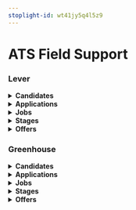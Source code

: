 ```yaml
---
stoplight-id: wt41jy5q4l5z9
---
```


# ATS Field Support

### Lever
<!--
type: tab
title: API
-->
<details>
<summary><strong style="display:inline">Candidates</strong></summary>

Field Name | Support
---- | -----
`id` | <strong><span style="color:green">✓</span></strong>
`first_name` |
`last_name` |
`full_name` | <strong><span style="color:green">✓</span></strong>
`emails.data` | <strong><span style="color:green">✓</span></strong>
`emails.type` | <strong><span style="color:green">✓</span></strong>
`phone_numbers.type`| <strong><span style="color:green">✓</span></strong>
`phone_numbers.data`| <strong><span style="color:green">✓</span></strong>
`created_at` | <strong><span style="color:green">✓</span></strong>
`last_activity_at` | <strong><span style="color:green">✓</span></strong>
`application_ids` | <strong><span style="color:green">✓</span></strong>

*Opportunity leads are excluded from Candidates for Lever

</details>


<details>
<summary><strong style="display:inline">Applications</strong></summary>

Field Name | Support
---- | -----
`id` | <strong><span style="color:green">✓</span></strong>
`candidate_id` | <strong><span style="color:green">✓</span></strong>
`job_id` | <strong><span style="color:green">✓</span></strong>
`offer_id` | <strong><span style="color:green">✓</span></strong>
`stage` | <strong><span style="color:green">✓</span></strong>
`stage.id` | <strong><span style="color:green">✓</span></strong>
`stage.name` | <strong><span style="color:green">✓</span></strong>
`rejected_at` | <strong><span style="color:green">✓</span></strong>
`rejected_reason.text`| <strong><span style="color:green">✓</span></strong>

</details>

<details>
<summary><strong style="display:inline">Jobs</strong></summary>

Field Name | Support
---- | -----
`id` | <strong><span style="color:green">✓</span></strong>
`name` | <strong><span style="color:green">✓</span></strong>
`status` | <strong><span style="color:green">✓</span></strong>
`department` | <strong><span style="color:green">✓</span></strong>
`department.name` | <strong><span style="color:green">✓</span></strong>
`created_at` | <strong><span style="color:green">✓</span></strong>
`closed_at` | <strong><span style="color:green">✓</span></strong>
`hiring_team.hiring_managers`| <strong><span style="color:green">✓</span></strong>
`hiring_team.recruiters`| <strong><span style="color:red">x</span></strong>

</details>

<details>
<summary><strong style="display:inline">Stages</strong></summary>

Field Name | Support
---- | -----
`id` | <strong><span style="color:green">✓</span></strong>
`job_id` | <strong><span style="color:red">x</span></strong>
`name` |<strong><span style="color:green">✓</span></strong>

</details>


<details>
<summary><strong style="display:inline">Offers</strong></summary>

Field Name | Support
---- | -----
`id` | <strong><span style="color:green">✓</span></strong>
`application_id` | <strong><span style="color:green">✓</span></strong>
`candidate_id` |<strong><span style="color:green">✓</span></strong>
`job_id` | <strong><span style="color:green">✓</span></strong>
`created_at` | <strong><span style="color:green">✓</span></strong>
`updated_at` | <strong><span style="color:red">x</span></strong>
`status`| <strong><span style="color:green">✓</span></strong>

</details>

<!-- type: tab-end -->

### Greenhouse

<!--
type: tab
title: API
-->
<details>
<summary><strong style="display:inline">Candidates</strong></summary>

Field Name | Support
---- | -----
`id` | <strong><span style="color:green">✓</span></strong>
`first_name` |
`last_name` |
`full_name` | <strong><span style="color:green">✓</span></strong>
`emails.data` | <strong><span style="color:green">✓</span></strong>
`emails.type` | <strong><span style="color:green">✓</span></strong>
`phone_numbers.type`| <strong><span style="color:green">✓</span></strong>
`phone_numbers.data`| <strong><span style="color:green">✓</span></strong>
`created_at` | <strong><span style="color:green">✓</span></strong>
`last_activity_at` | <strong><span style="color:green">✓</span></strong>
`application_ids` | <strong><span style="color:green">✓</span></strong>

</details>

<details>
<summary><strong style="display:inline">Applications</strong></summary>

Field Name | Support
---- | -----
`id` | <strong><span style="color:green">✓</span></strong>
`candidate_id` | <strong><span style="color:green">✓</span></strong>
`job_id` | <strong><span style="color:green">✓</span></strong>
`offer_id` | <strong><span style="color:green">✓</span></strong>
`stage` | <strong><span style="color:green">✓</span></strong>
`stage.id` | <strong><span style="color:green">✓</span></strong>
`stage.name` | <strong><span style="color:green">✓</span></strong>
`rejected_at` | <strong><span style="color:green">✓</span></strong>
`rejected_reason.text`| <strong><span style="color:green">✓</span></strong>

</details>

<details>
<summary><strong style="display:inline">Jobs</strong></summary>

Field Name | Support
---- | -----
`id` | <strong><span style="color:green">✓</span></strong>
`name` | <strong><span style="color:green">✓</span></strong>
`status` | <strong><span style="color:green">✓</span></strong>
`department.name` | <strong><span style="color:green">✓</span></strong>
`created_at` | <strong><span style="color:green">✓</span></strong>
`closed_at` | <strong><span style="color:green">✓</span></strong>
`hiring_team.hiring_managers`| <strong><span style="color:green">✓</span></strong>
`hiring_team.recruiters`| <strong><span style="color:red">x</span></strong>

</details>

<details>
<summary><strong style="display:inline">Stages</strong></summary>

Field Name | Support
---- | -----
`id` | <strong><span style="color:green">✓</span></strong>
`job_id` | <strong><span style="color:red">x</span></strong>
`name` |<strong><span style="color:green">✓</span></strong>

</details>


<details>
<summary><strong style="display:inline">Offers</strong></summary>

Field Name | Support
---- | -----
`id` | <strong><span style="color:green">✓</span></strong>
`application_id` | <strong><span style="color:green">✓</span></strong>
`candidate_id` |<strong><span style="color:green">✓</span></strong>
`job_id` | <strong><span style="color:green">✓</span></strong>
`created_at` | <strong><span style="color:green">✓</span></strong>
`updated_at` | <strong><span style="color:red">x</span></strong>
`status`| <strong><span style="color:green">✓</span></strong>

</details>

<!-- type: tab-end -->
